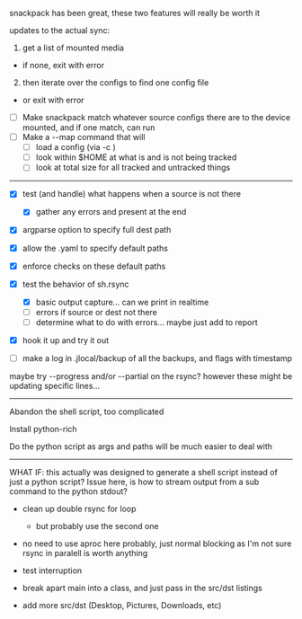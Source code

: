 
snackpack has been great, these two features will really be worth it

updates to the actual sync:

1. get a list of mounted media
  * if none, exit with error
2. then iterate over the configs to find one config file
  * or exit with error


* [ ] Make snackpack match whatever source configs there are to the device mounted, and if one match, can run
* [ ] Make a --map command that will
  * [ ] load a config (via -c )
  * [ ] look within $HOME at what is and is not being tracked
  * [ ] look at total size for all tracked and untracked things

---

* [x] test (and handle) what happens when a source is not there
  * [x] gather any errors and present at the end
* [x] argparse option to specify full dest path
* [x] allow the .yaml to specify default paths
* [x] enforce checks on these default paths
* [x] test the behavior of sh.rsync
  * [x] basic output capture... can we print in realtime
  * [ ] errors if source or dest not there
  * [ ] determine what to do with errors... maybe just add to report
* [x] hook it up and try it out

* [ ] make a log in .jlocal/backup of all the backups, and flags with timestamp


maybe try --progress and/or --partial on the rsync? however these might be updating specific lines...

---

Abandon the shell script, too complicated

Install python-rich

Do the python script as args and paths will be much easier to deal with


---


WHAT IF: this actually was designed to generate a shell script instead of just a python script?
Issue here, is how to stream output from a sub command to the python stdout?

* clean up double rsync for loop
  * but probably use the second one
* no need to use aproc here probably, just normal blocking as I'm not sure rsync in paralell is worth anything

* test interruption


* break apart main into a class, and just pass in the src/dst listings
* add more src/dst (Desktop, Pictures, Downloads, etc)
